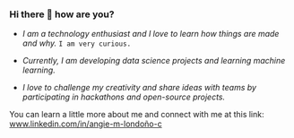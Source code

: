 ### Hi there 👋 how are you?

- _I am a technology enthusiast and I love to learn how things are made and why._ `I am very curious.`

- _Currently, I am developing data science projects and learning machine learning._

- _I love to challenge my creativity and share ideas with teams by participating in hackathons and open-source projects._

You can learn a little more about me and connect with me at this link: www.linkedin.com/in/angie-m-londoño-c
